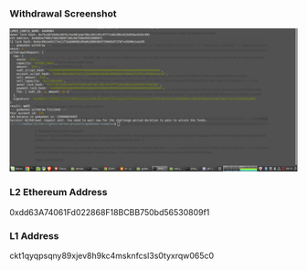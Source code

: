 ### Withdrawal Screenshot
![Withdrawal Screenshot](https://raw.githubusercontent.com/ben-razor/nervos-hackathon/main/9-withdrawal-l2-to-l1/1-initiate-withdrawal.png)

### L2 Ethereum Address
0xdd63A74061Fd022868F18BCBB750bd56530809f1

### L1 Address
ckt1qyqpsqny89xjev8h9kc4msknfcsl3s0tyxrqw065c0

